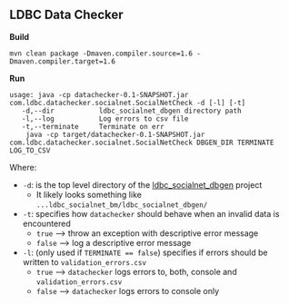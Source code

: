 LDBC Data Checker
-----------------

**Build**

    mvn clean package -Dmaven.compiler.source=1.6 -Dmaven.compiler.target=1.6

**Run**

	usage: java -cp datachecker-0.1-SNAPSHOT.jar com.ldbc.datachecker.socialnet.SocialNetCheck -d [-l] [-t]
	   -d,--dir           ldbc_socialnet_dbgen directory path
	   -l,--log           Log errors to csv file
	   -t,--terminate     Terminate on err
	    java -cp target/datachecker-0.1-SNAPSHOT.jar com.ldbc.datachecker.socialnet.SocialNetCheck DBGEN_DIR TERMINATE LOG_TO_CSV

Where:

 * `-d`: is the top level directory of the [ldbc_socialnet_dbgen](https://github.com/ldbc/ldbc_socialnet_bm/tree/master/ldbc_socialnet_dbgen) project
    * It likely looks something like `...ldbc_socialnet_bm/ldbc_socialnet_dbgen/`
 * `-t`: specifies how `datachecker` should behave when an invalid data is encountered
    * `true` --> throw an exception with descriptive error message
    * `false` --> log a descriptive error message
 * `-l`: (only used if `TERMINATE == false`) specifies if errors should be written to `validation_errors.csv`
    * `true` --> `datachecker` logs errors to, both, console and `validation_errors.csv`
    * `false` --> `datachecker` logs errors to console only

